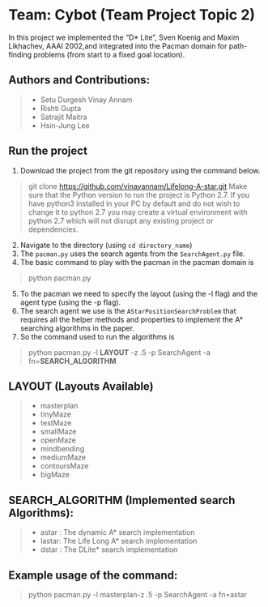 # Team: Cybot (Team Project Topic 2)
In this project we implemented the “D* Lite”, Sven Koenig and Maxim Likhachev, AAAI 2002,and integrated into the Pacman domain for path-finding problems (from start to a fixed goal location).

## Authors and Contributions:
> - Setu Durgesh Vinay Annam
> - Rishti Gupta
> - Satrajit Maitra
> - Hsin-Jung Lee


## Run the project
1. Download the project from the git repository using the command below. 
> git clone https://github.com/vinayannam/Lifelong-A-star.git
> Make sure that the Python version to run the project is Python 2.7. If you have python3 installed in your PC by default and do not wish to change it to python 2.7 you may create a virtual environment with python 2.7 which will not disrupt any existing project or dependencies.
2. Navigate to the directory (using `cd directory_name`)
3. The `pacman.py` uses the search agents from the `SearchAgent.py` file.
4. The basic command to play with the pacman in the pacman domain is 
> python pacman.py
5. To the pacman we need to specify the layout (using the -l flag) and the agent type (using the -p flag).
6. The search agent we use is the `AStarPositionSearchProblem` that requires all the helper methods and properties to implement the A* searching algorithms in the paper.
7. So the command used to run the algorithms is
> python pacman.py -l **LAYOUT** -z .5 -p SearchAgent -a fn=**SEARCH_ALGORITHM**

## LAYOUT (Layouts Available)
> - masterplan
> - tinyMaze
> - testMaze
> - smallMaze
> - openMaze
> - mindbending
> - mediumMaze
> - contoursMaze
> - bigMaze

## SEARCH_ALGORITHM (Implemented search Algorithms):
> - astar : The dynamic A* search implementation
> - lastar: The Life Long A* search implementation
> - dstar : The DLite* search implementation

## Example usage of the command:
> python pacman.py -l masterplan-z .5 -p SearchAgent -a fn=astar
